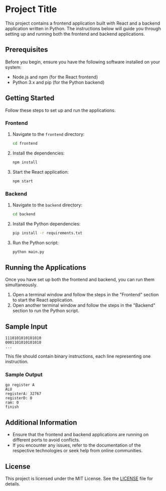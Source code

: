 # Project Title

This project contains a frontend application built with React and a backend application written in Python. The instructions below will guide you through setting up and running both the frontend and backend applications.

## Prerequisites

Before you begin, ensure you have the following software installed on your system:

- Node.js and npm (for the React frontend)
- Python 3.x and pip (for the Python backend)

## Getting Started

Follow these steps to set up and run the applications.

### Frontend

1. Navigate to the `frontend` directory:
    ```bash
    cd frontend
    ```

2. Install the dependencies:
    ```bash
    npm install
    ```

3. Start the React application:
    ```bash
    npm start
    ```

### Backend

1. Navigate to the `backend` directory:
    ```bash
    cd backend
    ```

2. Install the Python dependencies:
    ```bash
    pip install -r requirements.txt
    ```

3. Run the Python script:
    ```bash
    python main.py
    ```

## Running the Applications

Once you have set up both the frontend and backend, you can run them simultaneously.

1. Open a terminal window and follow the steps in the "Frontend" section to start the React application.
2. Open another terminal window and follow the steps in the "Backend" section to run the Python script.

## Sample Input

```plaintext
1110101010101010
0001101010101010
...
```

This file should contain binary instructions, each line representing one instruction.

### Sample Output

```plaintext
go register A
ALU
registerA: 32767
registerD: 0
ram: 0
finish
```

## Additional Information

- Ensure that the frontend and backend applications are running on different ports to avoid conflicts.
- If you encounter any issues, refer to the documentation of the respective technologies or seek help from online communities.

## License

This project is licensed under the MIT License. See the [LICENSE](LICENSE) file for details.

